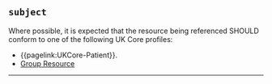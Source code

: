 ## `subject`

Where possible, it is expected that the resource being referenced SHOULD conform to one of the following UK Core profiles:

- {{pagelink:UKCore-Patient}}.
- [Group Resource](https://www.hl7.org/fhir/r4/group.html)

---
